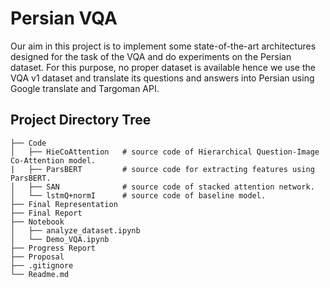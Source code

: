 # Persian VQA
Our aim in this project is to implement some state-of-the-art architectures designed for the task of the VQA and do experiments on the Persian dataset. For this purpose, no proper dataset is available hence we use the VQA v1 dataset and translate its questions and answers into Persian using Google translate and Targoman API.

## Project Directory Tree
```
├── Code 
│   ├── HieCoAttention   # source code of Hierarchical Question-Image Co-Attention model.
|   ├── ParsBERT         # source code for extracting features using ParsBERT.
│   ├── SAN              # source code of stacked attention network.
│   └── lstmQ+normI      # source code of baseline model.
├── Final Representation 
├── Final Report 
├── Notebook 
│   ├── analyze_dataset.ipynb
│   └── Demo_VQA.ipynb
├── Progress Report
├── Proposal
├── .gitignore
└── Readme.md
```

